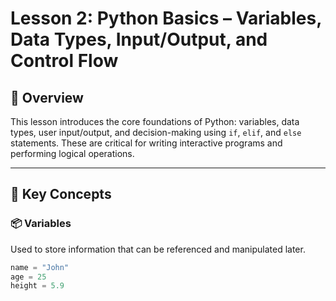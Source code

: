 # Lesson 2: Python Basics – Variables, Data Types, Input/Output, and Control Flow

## 📌 Overview
This lesson introduces the core foundations of Python: variables, data types, user input/output, and decision-making using `if`, `elif`, and `else` statements. These are critical for writing interactive programs and performing logical operations.

---

## 🧠 Key Concepts

### 📦 Variables
Used to store information that can be referenced and manipulated later.
```python
name = "John"
age = 25
height = 5.9

